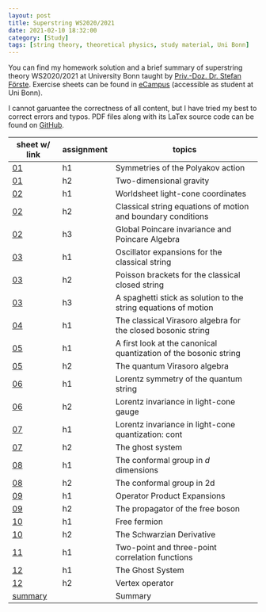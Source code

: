 ```yaml
---
layout: post
title: Superstring WS2020/2021
date: 2021-02-10 18:32:00
category: [Study]
tags: [string theory, theoretical physics, study material, Uni Bonn]
---
```


You can find my homework solution and a brief summary of superstring theory WS2020/2021 at University Bonn taught by [Priv.-Doz. Dr. Stefan Förste](http://www.th.physik.uni-bonn.de/people/forste/forste/index.html). Exercise sheets can be found in [eCampus](https://ecampus.uni-bonn.de/bl.php?id=184559) (accessible as student at Uni Bonn). 

I cannot garuantee the correctness of all content, but I have tried my best to correct errors and typos. PDF files along with its LaTex source code can be found on [GitHub](https://github.com/not-physicist/Superstring).

| sheet w/ link | assignment | topics |
| ----- | ----- | ----- |
| [01](https://raw.githubusercontent.com/not-physicist/Superstring/main/solution01/main.pdf) | h1 | Symmetries of the Polyakov action |
| [01](https://raw.githubusercontent.com/not-physicist/Superstring/main/solution01/main.pdf) | h2 | Two-dimensional gravity |
| [02](https://raw.githubusercontent.com/not-physicist/Superstring/main/solution02/main.pdf) | h1 | Worldsheet light-cone coordinates |
| [02](https://raw.githubusercontent.com/not-physicist/Superstring/main/solution02/main.pdf) | h2 | Classical string equations of motion and boundary conditions |
| [02](https://raw.githubusercontent.com/not-physicist/Superstring/main/solution02/main.pdf) | h3 | Global Poincare invariance and Poincare Algebra |
| [03](https://raw.githubusercontent.com/not-physicist/Superstring/main/solution03/main.pdf) | h1 | Oscillator expansions for the classical string |
| [03](https://raw.githubusercontent.com/not-physicist/Superstring/main/solution03/main.pdf) | h2 | Poisson brackets for the classical closed string |
| [03](https://raw.githubusercontent.com/not-physicist/Superstring/main/solution03/main.pdf) | h3 | A spaghetti stick as solution to the string equations of motion |
| [04](https://raw.githubusercontent.com/not-physicist/Superstring/main/solution04/main.pdf) | h1 | The classical Virasoro algebra for the closed bosonic string |
| [05](https://raw.githubusercontent.com/not-physicist/Superstring/main/solution05/main.pdf) | h1 | A first look at the canonical quantization of the bosonic string |
| [05](https://raw.githubusercontent.com/not-physicist/Superstring/main/solution05/main.pdf) | h2 | The quantum Virasoro algebra |
| [06](https://raw.githubusercontent.com/not-physicist/Superstring/main/solution06/main.pdf) | h1 | Lorentz symmetry of the quantum string |
| [06](https://raw.githubusercontent.com/not-physicist/Superstring/main/solution06/main.pdf) | h2 | Lorentz invariance in light-cone gauge |
| [07](https://raw.githubusercontent.com/not-physicist/Superstring/main/solution07/main.pdf) | h1 | Lorentz invariance in light-cone quantization: cont |
| [07](https://raw.githubusercontent.com/not-physicist/Superstring/main/solution07/main.pdf) | h2 | The ghost system |
| [08](https://raw.githubusercontent.com/not-physicist/Superstring/main/solution08/main.pdf) | h1 | The conformal group in $d$ dimensions |
| [08](https://raw.githubusercontent.com/not-physicist/Superstring/main/solution08/main.pdf) | h2 | The conformal group in 2d |
| [09](https://raw.githubusercontent.com/not-physicist/Superstring/main/solution09/main.pdf) | h1 | Operator Product Expansions |
| [09](https://raw.githubusercontent.com/not-physicist/Superstring/main/solution09/main.pdf) | h2 | The propagator of the free boson |
| [10](https://raw.githubusercontent.com/not-physicist/Superstring/main/solution10/main.pdf) | h1 | Free fermion |
| [10](https://raw.githubusercontent.com/not-physicist/Superstring/main/solution10/main.pdf) | h2 | The Schwarzian Derivative |
| [11](https://raw.githubusercontent.com/not-physicist/Superstring/main/solution11/main.pdf) | h1 | Two-point and three-point correlation functions |
| [12](https://raw.githubusercontent.com/not-physicist/Superstring/main/solution12/main.pdf) | h1 | The Ghost System |
| [12](https://raw.githubusercontent.com/not-physicist/Superstring/main/solution12/main.pdf) | h2 | Vertex operator |
| [summary](https://raw.githubusercontent.com/not-physicist/Superstring/main/summary/summary.pdf) | | Summary |
